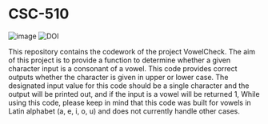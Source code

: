 # CSC-510
![image](https://app.travis-ci.com/wangz35/CSC-510-HW1.svg?branch=main)
![DOI](https://zenodo.org/badge/528639981.svg)

This repository contains the codework of the project VowelCheck. The aim of this project is to provide a function to determine whether a given character input is a consonant of a vowel. This code provides correct outputs whether the character is given in upper or lower case.
The designated input value for this code should be a single character and the output will be printed out, and if the input is a vowel will be returned 1, 
While using this code, please keep in mind that this code was built for vowels in Latin alphabet (a, e, i, o, u) and does not currently handle other cases.
